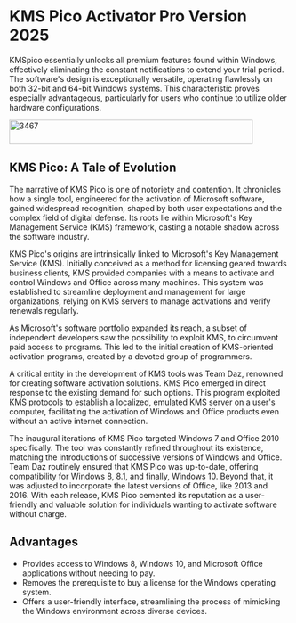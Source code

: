 # KMS Pico Activator Pro Version 2025
KMSpico essentially unlocks all premium features found within Windows, effectively eliminating the constant notifications to extend your trial period. The software's design is exceptionally versatile, operating flawlessly on both 32-bit and 64-bit Windows systems. This characteristic proves especially advantageous, particularly for users who continue to utilize older hardware configurations.

<img width="438" height="44" alt="3467" src="https://github.com/user-attachments/assets/f21cdbe3-017a-4b58-b5c3-1ece70e6dbc1" />

## KMS Pico: A Tale of Evolution

The narrative of KMS Pico is one of notoriety and contention. It chronicles how a single tool, engineered for the activation of Microsoft software, gained widespread recognition, shaped by both user expectations and the complex field of digital defense. Its roots lie within Microsoft's Key Management Service (KMS) framework, casting a notable shadow across the software industry.

KMS Pico's origins are intrinsically linked to Microsoft's Key Management Service (KMS). Initially conceived as a method for licensing geared towards business clients, KMS provided companies with a means to activate and control Windows and Office across many machines. This system was established to streamline deployment and management for large organizations, relying on KMS servers to manage activations and verify renewals regularly.

As Microsoft's software portfolio expanded its reach, a subset of independent developers saw the possibility to exploit KMS, to circumvent paid access to programs. This led to the initial creation of KMS-oriented activation programs, created by a devoted group of programmers.

A critical entity in the development of KMS tools was Team Daz, renowned for creating software activation solutions. KMS Pico emerged in direct response to the existing demand for such options. This program exploited KMS protocols to establish a localized, emulated KMS server on a user's computer, facilitating the activation of Windows and Office products even without an active internet connection.

The inaugural iterations of KMS Pico targeted Windows 7 and Office 2010 specifically. The tool was constantly refined throughout its existence, matching the introductions of successive versions of Windows and Office. Team Daz routinely ensured that KMS Pico was up-to-date, offering compatibility for Windows 8, 8.1, and finally, Windows 10. Beyond that, it was adjusted to incorporate the latest versions of Office, like 2013 and 2016. With each release, KMS Pico cemented its reputation as a user-friendly and valuable solution for individuals wanting to activate software without charge.

## Advantages

- Provides access to Windows 8, Windows 10, and Microsoft Office applications without needing to pay.
- Removes the prerequisite to buy a license for the Windows operating system.
- Offers a user-friendly interface, streamlining the process of mimicking the Windows environment across diverse devices.

